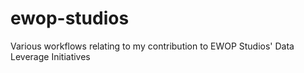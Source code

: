 # ewop-studios
Various workflows relating to my contribution to EWOP Studios' Data Leverage Initiatives
